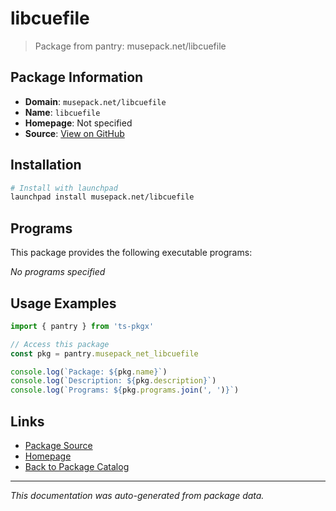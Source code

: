# libcuefile

> Package from pantry: musepack.net/libcuefile

## Package Information

- **Domain**: `musepack.net/libcuefile`
- **Name**: `libcuefile`
- **Homepage**: Not specified
- **Source**: [View on GitHub](https://github.com/pkgxdev/pantry/tree/main/projects/musepack.net/libcuefile/package.yml)

## Installation

```bash
# Install with launchpad
launchpad install musepack.net/libcuefile
```

## Programs

This package provides the following executable programs:

*No programs specified*

## Usage Examples

```typescript
import { pantry } from 'ts-pkgx'

// Access this package
const pkg = pantry.musepack_net_libcuefile

console.log(`Package: ${pkg.name}`)
console.log(`Description: ${pkg.description}`)
console.log(`Programs: ${pkg.programs.join(', ')}`)
```

## Links

- [Package Source](https://github.com/pkgxdev/pantry/tree/main/projects/musepack.net/libcuefile/package.yml)
- [Homepage](#)
- [Back to Package Catalog](../package-catalog.md)

---

*This documentation was auto-generated from package data.*
